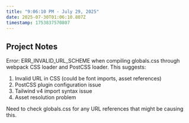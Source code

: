 ```yaml
---
title: "9:06:10 PM - July 29, 2025"
date: 2025-07-30T01:06:10.807Z
timestamp: 1753837570807
---
```


## Project Notes

Error: ERR_INVALID_URL_SCHEME when compiling globals.css through webpack CSS loader and PostCSS loader. This suggests:
1. Invalid URL in CSS (could be font imports, asset references)
2. PostCSS plugin configuration issue  
3. Tailwind v4 import syntax issue
4. Asset resolution problem

Need to check globals.css for any URL references that might be causing this.
